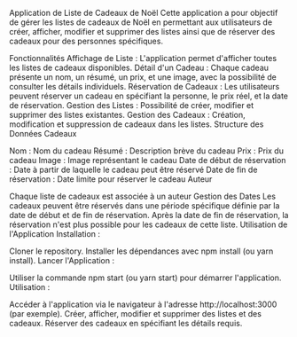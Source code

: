 Application de Liste de Cadeaux de Noël
Cette application a pour objectif de gérer les listes de cadeaux de Noël en permettant aux utilisateurs de créer, afficher, modifier et supprimer des listes ainsi que de réserver des cadeaux pour des personnes spécifiques.

Fonctionnalités
Affichage de Liste : L'application permet d'afficher toutes les listes de cadeaux disponibles.
Détail d'un Cadeau : Chaque cadeau présente un nom, un résumé, un prix, et une image, avec la possibilité de consulter les détails individuels.
Réservation de Cadeaux : Les utilisateurs peuvent réserver un cadeau en spécifiant la personne, le prix réel, et la date de réservation.
Gestion des Listes : Possibilité de créer, modifier et supprimer des listes existantes.
Gestion des Cadeaux : Création, modification et suppression de cadeaux dans les listes.
Structure des Données
Cadeaux

Nom : Nom du cadeau
Résumé : Description brève du cadeau
Prix : Prix du cadeau
Image : Image représentant le cadeau
Date de début de réservation : Date à partir de laquelle le cadeau peut être réservé
Date de fin de réservation : Date limite pour réserver le cadeau
Auteur

Chaque liste de cadeaux est associée à un auteur
Gestion des Dates
Les cadeaux peuvent être réservés dans une période spécifique définie par la date de début et de fin de réservation.
Après la date de fin de réservation, la réservation n'est plus possible pour les cadeaux de cette liste.
Utilisation de l'Application
Installation :

Cloner le repository.
Installer les dépendances avec npm install (ou yarn install).
Lancer l'Application :

Utiliser la commande npm start (ou yarn start) pour démarrer l'application.
Utilisation :

Accéder à l'application via le navigateur à l'adresse http://localhost:3000 (par exemple).
Créer, afficher, modifier et supprimer des listes et des cadeaux.
Réserver des cadeaux en spécifiant les détails requis.
